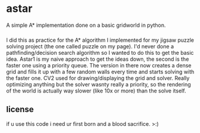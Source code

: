 # astar
A simple A* implementation done on a basic gridworld in python.

###
I did this as practice for the A* algorithm I implemented for my jigsaw puzzle solving project (the one called puzzle on my page). 
I'd never done a pathfinding/decision search algorithm so I wanted to do this to get the basic idea.
Astar1 is my naive approach to get the ideas down, the second is the faster one using a priority queue.
The version in there now creates a dense grid and fills it up with a few random walls every time and starts solving with the faster one.
CV2 used for drawing/displaying the grid and solver.
Really optimizing anything but the solver wasnty really a priority, so the rendering of the world is actually way slower (like 10x or more) than
the solve itself.

## license
if u use this code i need ur first born and a blood sacrifice. >:)
